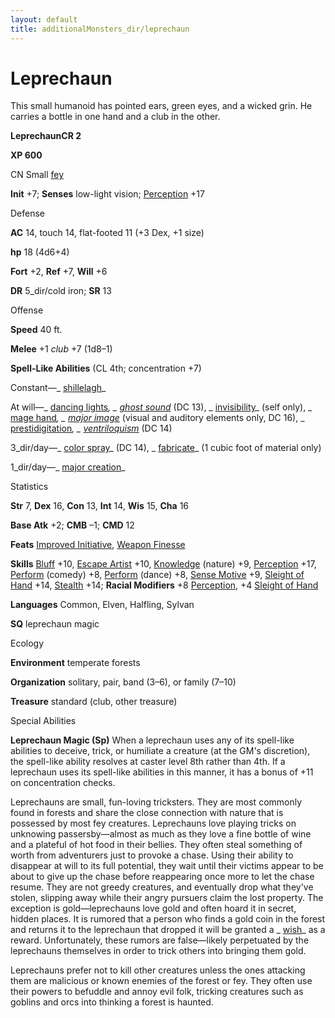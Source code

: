 ```yaml
---
layout: default
title: additionalMonsters_dir/leprechaun
---
```

# Leprechaun

This small humanoid has pointed ears, green eyes, and a wicked grin. He carries a bottle in one hand and a club in the other.

**LeprechaunCR 2**

**XP 600**

CN Small [fey](../monsters_dir/creatureTypes#_fey)

**Init** +7; **Senses** low-light vision; [Perception](../additionalMonsters_dir/../skills_dir/perception#_perception) +17

Defense

**AC** 14, touch 14, flat-footed 11 (+3 Dex, +1 size)

**hp** 18 (4d6+4)

**Fort** +2, **Ref** +7, **Will** +6

**DR** 5_dir/cold iron; **SR** 13

Offense

**Speed** 40 ft.

**Melee** +1 _club_ +7 (1d8–1)

**Spell-Like Abilities** (CL 4th; concentration +7)

Constant—_ [shillelagh](../additionalMonsters_dir/../spells_dir/shillelagh#_shillelagh)_

At will—_ [dancing lights](../additionalMonsters_dir/../spells_dir/dancingLights#_dancing-lights)_, _ [ghost sound](../additionalMonsters_dir/../spells_dir/ghostSound#_ghost-sound)_ (DC 13), _ [invisibility](../additionalMonsters_dir/../spells_dir/invisibility#_invisibility)_ (self only), _ [mage hand](../additionalMonsters_dir/../spells_dir/mageHand#_mage-hand)_, _ [major image](../additionalMonsters_dir/../spells_dir/majorImage#_major-image)_ (visual and auditory elements only, DC 16), _ [prestidigitation](../additionalMonsters_dir/../spells_dir/prestidigitation#_prestidigitation)_, _ [ventriloquism](../additionalMonsters_dir/../spells_dir/ventriloquism#_ventriloquism)_ (DC 14)

3_dir/day—_ [color spray](../additionalMonsters_dir/../spells_dir/colorSpray#_color-spray)_ (DC 14), _ [fabricate](../additionalMonsters_dir/../spells_dir/fabricate#_fabricate)_ (1 cubic foot of material only)

1_dir/day—_ [major creation](../additionalMonsters_dir/../spells_dir/majorCreation#_major-creation)_

Statistics

**Str** 7, **Dex** 16, **Con** 13, **Int** 14, **Wis** 15, **Cha** 16

**Base Atk** +2; **CMB** –1; **CMD** 12

**Feats** [Improved Initiative](../additionalMonsters_dir/../feats#_improved-initiative), [Weapon Finesse](../additionalMonsters_dir/../feats#_weapon-finesse)

**Skills** [Bluff](../additionalMonsters_dir/../skills_dir/bluff#_bluff) +10, [Escape Artist](../additionalMonsters_dir/../skills_dir/escapeArtist#_escape-artist) +10, [Knowledge](../additionalMonsters_dir/../skills_dir/knowledge#_knowledge) (nature) +9, [Perception](../additionalMonsters_dir/../skills_dir/perception#_perception) +17, [Perform](../additionalMonsters_dir/../skills_dir/perform#_perform) (comedy) +8, [Perform](../additionalMonsters_dir/../skills_dir/perform#_perform) (dance) +8, [Sense Motive](../additionalMonsters_dir/../skills_dir/senseMotive#_sense-motive) +9, [Sleight of Hand](../additionalMonsters_dir/../skills_dir/sleightOfHand#_sleight-of-hand) +14, [Stealth](../additionalMonsters_dir/../skills_dir/stealth#_stealth) +14; **Racial Modifiers** +8 [Perception](../additionalMonsters_dir/../skills_dir/perception#_perception), +4 [Sleight of Hand](../additionalMonsters_dir/../skills_dir/sleightOfHand#_sleight-of-hand)

**Languages** Common, Elven, Halfling, Sylvan

**SQ** leprechaun magic

Ecology

**Environment** temperate forests

**Organization** solitary, pair, band (3–6), or family (7–10)

**Treasure** standard (club, other treasure)

Special Abilities

**Leprechaun Magic (Sp)** When a leprechaun uses any of its spell-like abilities to deceive, trick, or humiliate a creature (at the GM's discretion), the spell-like ability resolves at caster level 8th rather than 4th. If a leprechaun uses its spell-like abilities in this manner, it has a bonus of +11 on concentration checks.

Leprechauns are small, fun-loving tricksters. They are most commonly found in forests and share the close connection with nature that is possessed by most fey creatures. Leprechauns love playing tricks on unknowing passersby—almost as much as they love a fine bottle of wine and a plateful of hot food in their bellies. They often steal something of worth from adventurers just to provoke a chase. Using their ability to disappear at will to its full potential, they wait until their victims appear to be about to give up the chase before reappearing once more to let the chase resume. They are not greedy creatures, and eventually drop what they've stolen, slipping away while their angry pursuers claim the lost property. The exception is gold—leprechauns love gold and often hoard it in secret, hidden places. It is rumored that a person who finds a gold coin in the forest and returns it to the leprechaun that dropped it will be granted a _ [wish](../additionalMonsters_dir/../spells_dir/wish#_wish)_ as a reward. Unfortunately, these rumors are false—likely perpetuated by the leprechauns themselves in order to trick others into bringing them gold.

Leprechauns prefer not to kill other creatures unless the ones attacking them are malicious or known enemies of the forest or fey. They often use their powers to befuddle and annoy evil folk, tricking creatures such as goblins and orcs into thinking a forest is haunted.

